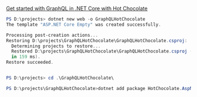 [Get started with GraphQL in .NET Core with Hot Chocolate](https://chillicream.com/docs/hotchocolate/v13/get-started-with-graphql-in-net-core)

```powershell
PS D:\projects> dotnet new web -o GraphQLHotChocolate
The template "ASP.NET Core Empty" was created successfully.

Processing post-creation actions...
Restoring D:\projects\GraphQLHotChocolate\GraphQLHotChocolate.csproj:
  Determining projects to restore...
  Restored D:\projects\GraphQLHotChocolate\GraphQLHotChocolate.csproj (
  in 159 ms).
Restore succeeded.


PS D:\projects> cd .\GraphQLHotChocolate\

PS D:\projects\GraphQLHotChocolate>dotnet add package HotChocolate.AspNetCore

```
